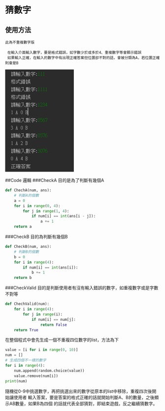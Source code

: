 # 猜數字

##  使用方法   
    此為不重複數字版

     在輸入介面輸入數字，要是格式錯誤，如字數少於或多於4、重複數字等會顯示錯誤
     如果輸入正確，在輸入的數字中有出現正確答案但位置卻不對的話，會被分類為A，若位置正確則會是B
![GITHUB](結果.png "結果") 

##Code 邏輯
###CheckA
    目的是為了判斷有幾個A
```python
def ChechA(num, ans):
    # 判斷A的個數
    a = 0
    for i in range(0, 4):
        for j in range(1, 4):
            if num[i] == int(ans[i - j]):
                a += 1
    return a
```

###CheckB
    目的為判斷有幾個B
```python
def CheckB(num, ans):
    # 判斷B的個數
    b = 0
    for i in range(4):
        if num[i] == int(ans[i]):
            b += 1
    return b
```

###CheckValid
目的是判斷使用者有沒有輸入錯誤的數字，如重複數字或是字數不對等
```python
def ChechValid(num):
    for i in range(4):
        for j in range(i):
            if num[i] == num[j]:
                return False
    return True
```

在整個程式中會先生成一個不重複四位數字的list，方法為下
```python
value = [i for i in range(0, 10)]
num = []
# 生成四個不一樣的數字
for i in range(4):
    num.append(random.choice(value))
    value.remove(num[i])
print(num)
```
隨機從0-9中挑選數字，再把挑選出來的數字從原本的list中移除，重複四次後開始讓使用者
輸入答案，要是答案的格式正確的話就開始判斷A、B的數量，之後顯示AB數量，如果B為四個
的話就代表全部猜對，即結束遊戲，反之繼續猜數字。
